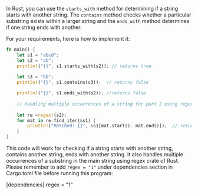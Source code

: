 In Rust, you can use the `starts_with` method for determining if a string starts with another string. The `contains` method checks whether a particular substring exists within a larger string and the `ends_with` method determines if one string ends with another. 

For your requirements, here is how to implement it:

```rust
fn main() {
    let s1 = "abcd";
    let s2 = "ab";
    println!("{}", s1.starts_with(s2)); // returns true
    
    let s3 = "bb";
    println!("{}", s1.contains(s3));  // returns false

    println!("{}", s1.ends_with(s2)); //returns false
  
    // Handling multiple occurrences of a string for part 2 using regex
    
    let re =regex!(s2); 
    for mat in re.find_iter(&s1) {
        println!("Matched: {}", &s1[mat.start()..mat.end()]);  // returns "ab" at index 0 and "ab" at index 2
    }  
}
```
This code will work for checking if a string starts with another string, contains another string, ends with another string. It also handles multiple occurrences of a substring in the main string using regex crate of Rust. Please remember to add `regex = "1"` under dependencies section in Cargo.toml file before running this program:

[dependencies]
regex = "1"

